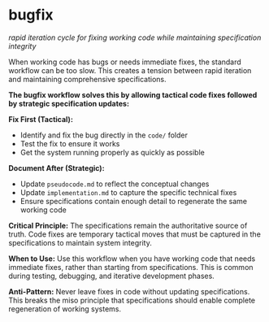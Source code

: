 # bugfix
*rapid iteration cycle for fixing working code while maintaining specification integrity*

When working code has bugs or needs immediate fixes, the standard workflow can be too slow. This creates a tension between rapid iteration and maintaining comprehensive specifications.

**The bugfix workflow solves this by allowing tactical code fixes followed by strategic specification updates:**

**Fix First (Tactical):**
- Identify and fix the bug directly in the `code/` folder
- Test the fix to ensure it works
- Get the system running properly as quickly as possible

**Document After (Strategic):**  
- Update `pseudocode.md` to reflect the conceptual changes
- Update `implementation.md` to capture the specific technical fixes
- Ensure specifications contain enough detail to regenerate the same working code

**Critical Principle:** The specifications remain the authoritative source of truth. Code fixes are temporary tactical moves that must be captured in the specifications to maintain system integrity.

**When to Use:** Use this workflow when you have working code that needs immediate fixes, rather than starting from specifications. This is common during testing, debugging, and iterative development phases.

**Anti-Pattern:** Never leave fixes in code without updating specifications. This breaks the miso principle that specifications should enable complete regeneration of working systems.